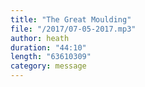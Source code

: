 ```yaml
---
title: "The Great Moulding"
file: "/2017/07-05-2017.mp3"
author: heath
duration: "44:10"
length: "63610309"
category: message
---
```

